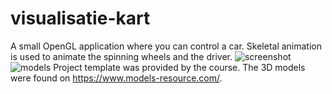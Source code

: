 # visualisatie-kart
A small OpenGL application where you can control a car. Skeletal animation is used to animate the spinning wheels and the driver.
![screenshot](https://github.com/noahwalsmits/visualisatie-kart/assets/45067649/99a36cd4-6ec5-4c5f-ab96-ac3b4aa6ad6f)
![models](https://github.com/noahwalsmits/visualisatie-kart/assets/45067649/ad374712-7966-404d-8409-8a166d22512d)
Project template was provided by the course. The 3D models were found on https://www.models-resource.com/.
